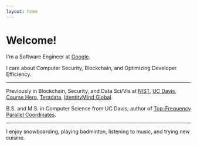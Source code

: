 ```yaml
---
layout: home
---
```

# Welcome!

I'm a Software Engineer at [Google](https://www.google.com/).

I care about Computer Security, Blockchain, and Optimizing Developer Efficiency.

---

Previously in Blockchain, Security, and Data Sci/Vis at [NIST](https://www.nist.gov), [UC Davis](https://www.cs.ucdavis.edu), [Course Hero](https://www.coursehero.com), [Teradata](https://www.teradata.com), [IdentityMind Global](https://www.identitymindglobal.com).

B.S. and M.S. in Computer Science from UC Davis; author of [Top-Frequency Parallel Coordinates](https://arxiv.org/abs/1709.00665).

---

I enjoy snowboarding, playing badminton, listening to music, and trying new cuisine. 
